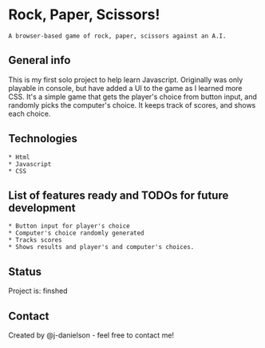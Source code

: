 Rock, Paper, Scissors!
======================

    A browser-based game of rock, paper, scissors against an A.I.


General info
------------
This is my first solo project to help learn Javascript. Originally was only playable in console, but have added a UI to the game as I learned more CSS. It's a simple game that gets the player's choice from button input, and randomly picks the computer's choice. It keeps track of scores, and shows each choice.


Technologies
------------

    * Html
    * Javascript
    * CSS

List of features ready and TODOs for future development
---------------------------------------------------
    * Button input for player's choice
    * Computer's choice randomly generated
    * Tracks scores
    * Shows results and player's and computer's choices.

Status
------

Project is: finshed

Contact
-------

Created by @j-danielson - feel free to contact me!